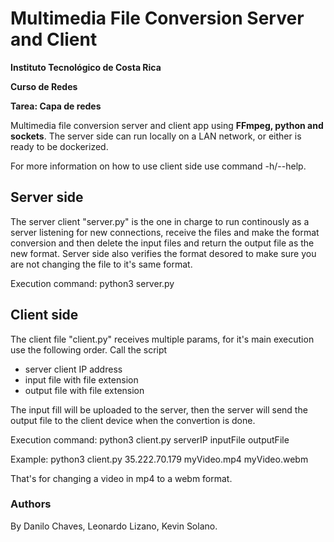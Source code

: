 # Multimedia File Conversion Server and Client

**Instituto Tecnológico de Costa Rica**

**Curso de Redes**

**Tarea: Capa de redes**

Multimedia file conversion server and client app using **FFmpeg, python and sockets**. The server side can run locally on a LAN network, or either is ready to be dockerized. 

For more information on how to use client side use command -h/--help.

## Server side

The server client "server.py" is the one in charge to run continously as a server listening for new connections, receive the files and make the format conversion and then delete the input files and return the output file as the new format. Server side also verifies the format desored to make sure you are not changing the file to it's same format.

Execution command: python3 server.py

## Client side

The client file "client.py" receives multiple params, for it's main execution use the following order.
Call the script
  - server client IP address
  - input file with file extension
  - output file with file extension

The input fill will be uploaded to the server, then the server will send the output file to the client device when the convertion is done.

Execution command: python3 client.py serverIP inputFile outputFile

Example: python3 client.py 35.222.70.179 myVideo.mp4 myVideo.webm

That's for changing a video in mp4 to a webm format.

### Authors

By Danilo Chaves, Leonardo Lizano, Kevin Solano.
